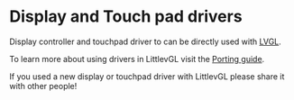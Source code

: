 # Display and Touch pad drivers

Display controller and touchpad driver to can be directly used with [LVGL](https://lvgl.io/).

To learn more about using drivers in LittlevGL visit the [Porting guide](https://docs.lvgl.io/latest/en/html/porting/index.html).

If you used a new display or touchpad driver with LittlevGL please share it with other people!
